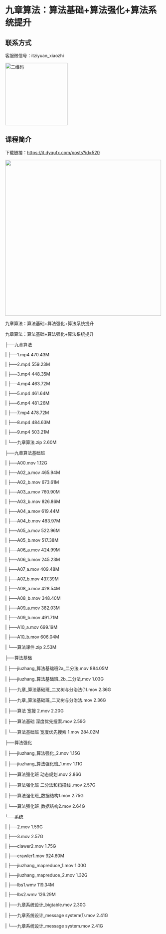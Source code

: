 # 九章算法：算法基础+算法强化+算法系统提升

## 联系方式

客服微信号：itziyuan_xiaozhi

<img src="https://ziyuanyun.oss-cn-guangzhou.aliyuncs.com/common/20240614073449/666b82192834a.jpg" width="200" height="200" alt="二维码">

## 课程简介

下载链接：https://it.dyqufx.com/posts?id=520

<img src="https://ziyuanyun.oss-cn-guangzhou.aliyuncs.com/yun/20240515152032/664462403708b.jpg" width="500" alt="">

  九章算法：算法基础+算法强化+算法系统提升



 九章算法：算法基础+算法强化+算法系统提升



 ├──九章算法

 | ├──1.mp4 470.43M

 | ├──2.mp4 559.23M

 | ├──3.mp4 448.35M

 | ├──4.mp4 463.72M

 | ├──5.mp4 461.64M

 | ├──6.mp4 481.26M

 | ├──7.mp4 478.72M

 | ├──8.mp4 484.63M

 | ├──9.mp4 503.21M

 | └──九章算法.zip 2.60M

 ├──九章算法基础班

 | ├──A00.mov 1.12G

 | ├──A02_a.mov 465.94M

 | ├──A02_b.mov 673.61M

 | ├──A03_a.mov 760.90M

 | ├──A03_b.mov 826.86M

 | ├──A04_a.mov 619.44M

 | ├──A04_b.mov 483.97M

 | ├──A05_a.mov 522.96M

 | ├──A05_b.mov 517.38M

 | ├──A06_a.mov 424.99M

 | ├──A06_b.mov 245.23M

 | ├──A07_a.mov 409.48M

 | ├──A07_b.mov 437.39M

 | ├──A08_a.mov 428.54M

 | ├──A08_b.mov 348.40M

 | ├──A09_a.mov 382.03M

 | ├──A09_b.mov 491.71M

 | ├──A10_a.mov 699.19M

 | ├──A10_b.mov 606.04M

 | └──算法课件.zip 2.53M

 ├──算法基础

 | ├──jiuzhang_算法基础班2a_二分法.mov 884.05M

 | ├──jiuzhang_算法基础班_2b_二分法.mov 1.03G

 | ├──九章_算法基础班_二叉树与分治法(1).mov 2.36G

 | ├──九章_算法基础班_二叉树与分治法.mov 2.36G

 | ├──算法 宽搜 2.mov 2.20G

 | ├──算法基础 深度优先搜索.mov 2.59G

 | └──算法基础班 宽度优先搜索 1.mov 284.02M

 ├──算法强化

 | ├──jiuzhang_算法强化_2.mov 1.15G

 | ├──jiuzhang_算法强化班_1.mov 1.11G

 | ├──算法强化班 动态规划.mov 2.86G

 | ├──算法强化班 二分法和扫描线 .mov 2.57G

 | ├──算法强化班_数据结构1.mov 2.75G

 | └──算法强化班_数据结构2.mov 2.64G

 └──系统

 | ├──2.mov 1.59G

 | ├──3.mov 2.57G

 | ├──clawer2.mov 1.75G

 | ├──crawler1.mov 924.60M

 | ├──jiuzhang_mapreduce_1.mov 1.00G

 | ├──jiuzhang_mapreduce_2.mov 1.32G

 | ├──lbs1.wmv 119.34M

 | ├──lbs2.wmv 126.29M

 | ├──九章系统设计_bigtable.mov 2.30G

 | ├──九章系统设计_message system(1).mov 2.41G

 | └──九章系统设计_message system.mov 2.41G

  